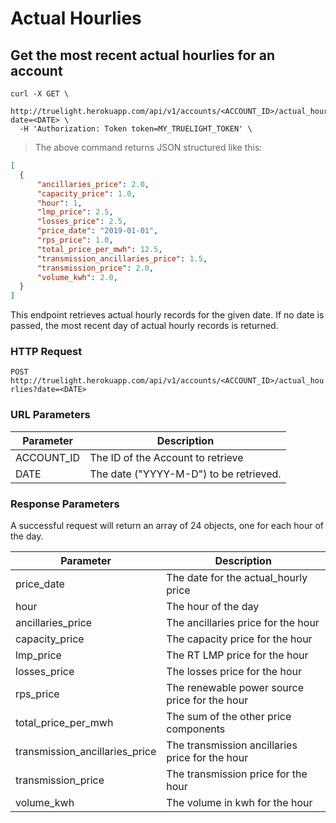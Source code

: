 # Actual Hourlies

## Get the most recent actual hourlies for an account

```shell
curl -X GET \
  http://truelight.herokuapp.com/api/v1/accounts/<ACCOUNT_ID>/actual_hourlies?date=<DATE> \
  -H 'Authorization: Token token=MY_TRUELIGHT_TOKEN' \
```

> The above command returns JSON structured like this:

```json
[
  {
      "ancillaries_price": 2.0,
      "capacity_price": 1.0,
      "hour": 1,
      "lmp_price": 2.5,
      "losses_price": 2.5,
      "price_date": "2019-01-01",
      "rps_price": 1.0,
      "total_price_per_mwh": 12.5,
      "transmission_ancillaries_price": 1.5,
      "transmission_price": 2.0,
      "volume_kwh": 2.0,
  }
]
```

This endpoint retrieves actual hourly records for the given date.
If no date is passed, the most recent day of actual hourly records is returned.

### HTTP Request

`POST http://truelight.herokuapp.com/api/v1/accounts/<ACCOUNT_ID>/actual_hourlies?date=<DATE>`

### URL Parameters

| Parameter  | Description                            |
| ---------- | -------------------------------------- |
| ACCOUNT_ID | The ID of the Account to retrieve      |
| DATE       | The date ("YYYY-M-D") to be retrieved. |

### Response Parameters

A successful request will return an array of 24 objects, one for each hour of the day.

| Parameter                      | Description                                            |
| ------------------------------ | ------------------------------------------------------ |
| price_date                     | The date for the actual_hourly price                   |
| hour                           | The hour of the day                                    |
| ancillaries_price              | The ancillaries price for the hour                     |
| capacity_price                 | The capacity price for the hour                        |
| lmp_price                      | The RT LMP price for the hour                          |
| losses_price                   | The losses price for the hour                          |
| rps_price                      | The renewable power source price for the hour          |
| total_price_per_mwh            | The sum of the other price components                  |
| transmission_ancillaries_price | The transmission ancillaries price for the hour        |
| transmission_price             | The transmission price for the hour                    |
| volume_kwh                     | The volume in kwh for the hour                         |
